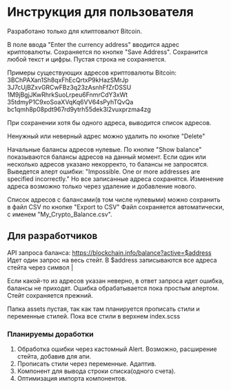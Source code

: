 
# Инструкция для пользователя

Разработано только для клиптовалют Bitcoin.

В поле ввода "Еnter the сurrency address"
вводится адрес криптовалюты.
Сохраняется по кнопке "Save Address".
Сохранится любой текст и цифры.
Пустая строка не сохраняется.

Примеры существующих адресов криптовалюты Bitcoin:
  3BChPAXan1Sh8qxFhEcQrtxP9kHazSMrJp
  3J7cUjBZxvGRCwFBz3q23zAsnhFfZrDSSU
  1M9jBgjJKwRhrkSuoLrpeu6FnmrCdY3xWt
  35tdmyP1C9xoSoaXVqKq6VV64sPyhTQvQa
  bc1qmh8p08pdt967rd9ytrh55dek3l2vuxprzma4zg

При сохранении хотя бы одного адреса, выводится список адресов.

Ненужный или неверный адрес можно удалить по кнопке "Delete"

Начальные балансы адресов нулевые.
По кнопке "Show balance" показываются балансы адресов на данный момент.
Если один или несколько адресов указано некорректо, то балансы не запросятся.
Выведется алерт ошибки: "Impossible. One or more addresses are specified incorrectly."
Но все записанные адреса сохранятся. Изменение адреса возможно только через удаление и добавление нового.

Список адресов с балансами(в том числе нулевыми) можно сохранить в файл CSV по кнопке "Export to CSV"
Файл сохраняется автоматически, с именем "My_Crypto_Balance.csv".


## Для разработчиков

API запроса баланса: https://blockchain.info/balance?active=$address
Идет один запрос на весь стейт. В $address записываются все адреса стейта через символ |

Если какой-то из адресов указан неверно, в ответ запроса идет ошибка, балансы не приходят.
Ошибка обрабатывается пока простым алертом. Стейт сохраняется прежний.

Папка assets пустая, так как там планируется прописать стили и переменные стилей.
Пока все стили в верхнем index.scss


### Планируемы доработки

1. Обработка ошибки через кастомный Alert.
   Возможно, расширение стейта, добавив для апи.
2. Прописать стили через переменные. Адаптив.
3. Компонент для вывода строки списка(одного счета).
4. Оптимизация импорта компонентов.

